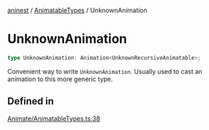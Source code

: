 [aninest](../../index.md) / [AnimatableTypes](../index.md) / UnknownAnimation

# UnknownAnimation

```ts
type UnknownAnimation: Animation<UnknownRecursiveAnimatable>;
```

Convenient way to write `UnknownAnimation`.
Usually used to cast an animation to this more generic type.

## Defined in

[Animate/AnimatableTypes.ts:38](https://github.com/zphrs/aninest/blob/b669292333243ef725d764f354c403b2c4bde014/core/src/Animate/AnimatableTypes.ts#L38)
